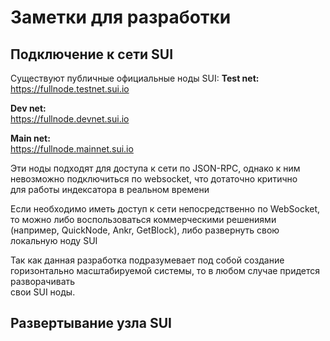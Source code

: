 # Заметки для разработки 

## Подключение к сети SUI

Существуют публичные официальные ноды SUI:
**Test net:** \
https://fullnode.testnet.sui.io

**Dev net:** \
https://fullnode.devnet.sui.io

**Main net:** \
https://fullnode.mainnet.sui.io

Эти ноды подходят для доступа к сети по JSON-RPC, однако к ним невозможно подключиться по websocket, что дотаточно критично \
для работы индексатора в реальном времени

Если необходимо иметь доступ к сети непосредственно по WebSocket, то можно либо воспользоваться коммерческими решениями \
(например, QuickNode, Ankr, GetBlock), либо развернуть свою локальную ноду SUI

Так как данная разработка подразумевает под собой создание горизонтально масштабируемой системы, то в любом случае придется разворачивать \
свои SUI ноды.

## Развертывание узла SUI



